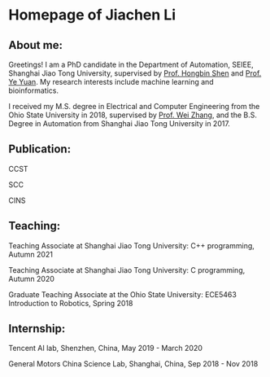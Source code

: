 # Homepage of Jiachen Li

## About me: 

Greetings! I am a PhD candidate in the Department of Automation, SEIEE, Shanghai Jiao Tong University, supervised by [Prof. Hongbin Shen](http://www.csbio.sjtu.edu.cn/) and [Prof. Ye Yuan](https://automation.sjtu.edu.cn/YY). My research interests include machine learning and bioinformatics.

I received my M.S. degree in Electrical and Computer Engineering from the Ohio State University in 2018, supervised by [Prof. Wei Zhang](http://www2.ece.ohio-state.edu/~zhang/index.html), and the B.S. Degree in Automation from Shanghai Jiao Tong University in 2017.

## Publication: 
CCST

SCC

CINS

## Teaching: 
Teaching Associate at Shanghai Jiao Tong University: C++ programming, Autumn 2021

Teaching Associate at Shanghai Jiao Tong University: C programming, Autumn 2020

Graduate Teaching Associate at the Ohio State University: ECE5463 Introduction to Robotics, Spring 2018

## Internship:
Tencent AI lab, Shenzhen, China, May 2019 - March 2020

General Motors China Science Lab, Shanghai, China, Sep 2018 - Nov 2018


